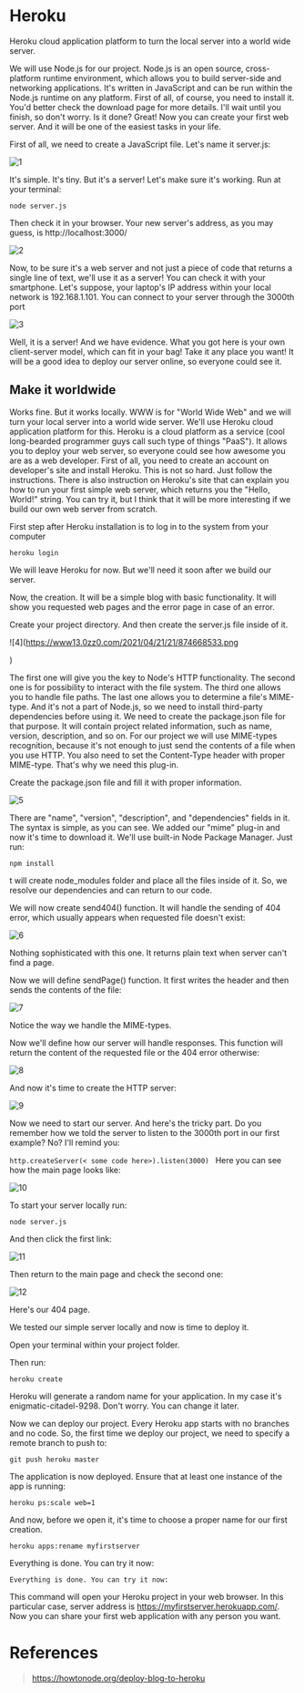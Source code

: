 # Heroku 
Heroku cloud application platform to turn the local server into a world wide server.

We will use Node.js for our project. Node.js is an open source, cross-platform runtime environment, which allows you to build server-side and networking applications. It's written in JavaScript and can be run within the Node.js runtime on any platform. First of all, of course, you need to install it. You'd better check the download page for more details. I'll wait until you finish, so don't worry. Is it done? Great! Now you can create your first web server. And it will be one of the easiest tasks in your life.

First of all, we need to create a JavaScript file. Let's name it server.js:

![1](https://www9.0zz0.com/2021/04/21/21/984727131.png)

It's simple. It's tiny. But it's a server! Let's make sure it's working. Run at your terminal:

`node server.js`

Then check it in your browser. Your new server's address, as you may guess, is http://localhost:3000/ 

![2](https://www2.0zz0.com/2021/04/21/21/846282151.png)

Now, to be sure it's a web server and not just a piece of code that returns a single line of text, we'll use it as a server! You can check it with your smartphone. Let's suppose, your laptop's IP address within your local network is 192.168.1.101. You can connect to your server through the 3000th port 

![3](https://www3.0zz0.com/2021/04/21/21/980447325.png)

Well, it is a server! And we have evidence. What you got here is your own client-server model, which can fit in your bag! Take it any place you want! It will be a good idea to deploy our server online, so everyone could see it.

## Make it worldwide

Works fine. But it works locally. WWW is for "World Wide Web" and we will turn your local server into a world wide server. We'll use Heroku cloud application platform for this. Heroku is a cloud platform as a service (cool long-bearded programmer guys call such type of things "PaaS"). It allows you to deploy your web server, so everyone could see how awesome you are as a web developer. First of all, you need to create an account on developer's site and install Heroku. This is not so hard. Just follow the instructions. There is also instruction on Heroku's site that can explain you how to run your first simple web server, which returns you the "Hello, World!" string. You can try it, but I think that it will be more interesting if we build our own web server from scratch. 

First step after Heroku installation is to log in to the system from your computer

`heroku login`

We will leave Heroku for now. But we'll need it soon after we build our server.

Now, the creation. It will be a simple blog with basic functionality. It will show you requested web pages and the error page in case of an error.

Create your project directory. And then create the server.js file inside of it.

![4](https://www13.0zz0.com/2021/04/21/21/874668533.png

)

The first one will give you the key to Node's HTTP functionality. The second one is for possibility to interact with the file system. The third one allows you to handle file paths. The last one allows you to determine a file's MIME-type. And it's not a part of Node.js, so we need to install third-party dependencies before using it. We need to create the package.json file for that purpose. It will contain project related information, such as name, version, description, and so on. For our project we will use MIME-types recognition, because it's not enough to just send the contents of a file when you use HTTP. You also need to set the Content-Type header with proper MIME-type. That's why we need this plug-in.

Create the package.json file and fill it with proper information.

![5](https://www14.0zz0.com/2021/04/21/21/111757089.png)

There are "name", "version", "description", and "dependencies" fields in it. The syntax is simple, as you can see. We added our "mime" plug-in and now it's time to download it. We'll use built-in Node Package Manager. Just run:

` npm install `

t will create node_modules folder and place all the files inside of it. So, we resolve our dependencies and can return to our code.

We will now create send404() function. It will handle the sending of 404 error, which usually appears when requested file doesn't exist:

![6](https://www13.0zz0.com/2021/04/21/21/373923758.png)

Nothing sophisticated with this one. It returns plain text when server can't find a page.

Now we will define sendPage() function. It first writes the header and then sends the contents of the file:

![7](https://www7.0zz0.com/2021/04/21/21/445951229.png)

Notice the way we handle the MIME-types.

Now we'll define how our server will handle responses. This function will return the content of the requested file or the 404 error otherwise:


![8](https://www5.0zz0.com/2021/04/21/21/655413111.png)

And now it's time to create the HTTP server:

![9](https://www14.0zz0.com/2021/04/21/21/459937870.png)

Now we need to start our server. And here's the tricky part. Do you remember how we told the server to listen to the 3000th port in our first example? No? I'll remind you:

`http.createServer(< some code here>).listen(3000)
`
Here you can see how the main page looks like:

![10](https://www10.0zz0.com/2021/04/21/21/152477339.png)

To start your server locally run:

`node server.js`

And then click the first link:

![11](https://www7.0zz0.com/2021/04/21/21/234095697.png)

Then return to the main page and check the second one:

![12](https://www5.0zz0.com/2021/04/21/21/425208529.png)

Here's our 404 page.

We tested our simple server locally and now is time to deploy it.

Open your terminal within your project folder.


Then run:

`heroku create`

Heroku will generate a random name for your application. In my case it's enigmatic-citadel-9298. Don't worry. You can change it later.

Now we can deploy our project. Every Heroku app starts with no branches and no code. So, the first time we deploy our project, we need to specify a remote branch to push to:

`git push heroku master`

The application is now deployed. Ensure that at least one instance of the app is running:

`heroku ps:scale web=1`

And now, before we open it, it's time to choose a proper name for our first creation.

`heroku apps:rename myfirstserver`

Everything is done. You can try it now:

`Everything is done. You can try it now:`

This command will open your Heroku project in your web browser. In this particular case, server address is https://myfirstserver.herokuapp.com/. Now you can share your first web application with any person you want.

# References

> https://howtonode.org/deploy-blog-to-heroku

